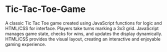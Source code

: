 # Tic-Tac-Toe-Game
A classic Tic Tac Toe game created using JavaScript functions for logic and HTML/CSS for interface. Players take turns marking a 3x3 grid. JavaScript manages game state, checks for wins, and updates the display dynamically. HTML/CSS provides the visual layout, creating an interactive and enjoyable gaming experience.
